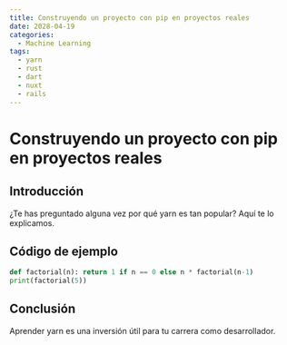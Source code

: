 ```yaml
---
title: Construyendo un proyecto con pip en proyectos reales
date: 2028-04-19
categories:
  - Machine Learning
tags:
  - yarn
  - rust
  - dart
  - nuxt
  - rails
---
```


# Construyendo un proyecto con pip en proyectos reales

## Introducción

¿Te has preguntado alguna vez por qué yarn es tan popular? Aquí te lo explicamos.

## Código de ejemplo

```python
def factorial(n): return 1 if n == 0 else n * factorial(n-1)
print(factorial(5))
```

## Conclusión

Aprender yarn es una inversión útil para tu carrera como desarrollador.